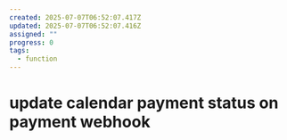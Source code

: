 ```yaml
---
created: 2025-07-07T06:52:07.417Z
updated: 2025-07-07T06:52:07.416Z
assigned: ""
progress: 0
tags:
  - function
---
```


# update calendar payment status on payment webhook
